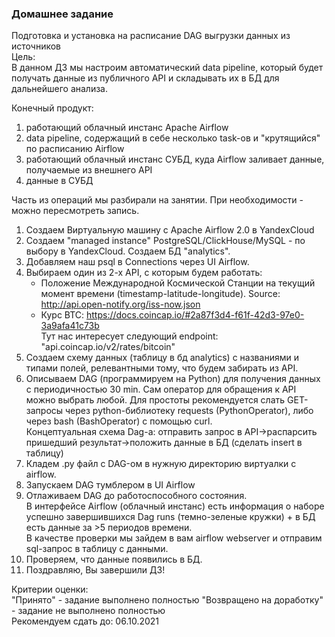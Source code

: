 ### Домашнее задание
Подготовка и установка на расписание DAG выгрузки данных из источников  
Цель:  
В данном ДЗ мы настроим автоматический data pipeline, который будет получать данные из публичного API и складывать их в БД для дальнейшего анализа.

Конечный продукт: 
1. работающий облачный инстанс Apache Airflow
2. data pipeline, содержащий в себе несколько task-ов и "крутящийся" по расписанию Airflow
3. работающий облачный инстанс СУБД, куда Airflow заливает данные, получаемые из внешнего API
4. данные в СУБД

Часть из операций мы разбирали на занятии. При необходимости - можно пересмотреть запись.
1. Создаем Виртуальную машину с Apache Airflow 2.0 в YandexCloud
2. Создаем "managed instance" PostgreSQL/ClickHouse/MySQL - по выбору в YandexCloud. Создаем БД "analytics".
3. Добавляем наш psql в Connections через UI Airflow.
4. Выбираем один из 2-х API, с которым будем работать:
   - Положение Международной Космической Станции на текущий момент времени (timestamp-latitude-longitude). Source: http://api.open-notify.org/iss-now.json
   - Курс BTC: https://docs.coincap.io/#2a87f3d4-f61f-42d3-97e0-3a9afa41c73b  
     Тут нас интересует следующий endpoint: "api.coincap.io/v2/rates/bitcoin"
5. Создаем схему данных (таблицу в бд analytics) с названиями и типами полей, релевантными тому, что будем забирать из API.
6. Описываем DAG (программируем на Python) для получения данных с периодичностью 30 min. Сам оператор для обращения к API можно выбрать любой. Для простоты рекомендуется слать GET-запросы через python-библиотеку requests (PythonOperator), либо через bash (BashOperator) с помощью curl.  
Концептуальная схема Dag-a: отправить запрос в API->распарсить пришедший результат->положить данные в БД (сделать insert в таблицу)
7. Кладем .py файл с DAG-ом в нужную директорию виртуалки с airflow.
8. Запускаем DAG тумблером в UI Airflow
9. Отлаживаем DAG до работоспособного состояния.  
В интерфейсе Airflow (облачный инстанс) есть информация о наборе успешно завершившихся Dag runs (темно-зеленые кружки) + в БД есть данные за >5 периодов времени.  
В качестве проверки мы зайдем в вам airflow webserver и отправим sql-запрос в таблицу с данными.
10. Проверяем, что данные появились в БД.
11. Поздравляю, Вы завершили ДЗ!

Критерии оценки:  
"Принято" - задание выполнено полностью "Возвращено на доработку" - задание не выполнено полностью  
Рекомендуем сдать до: 06.10.2021
